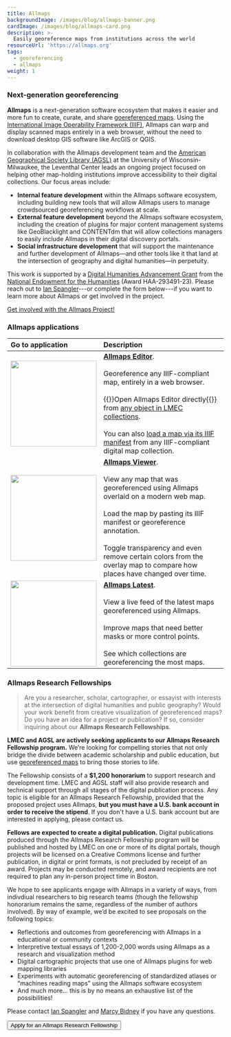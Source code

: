 ```yaml
---
title: Allmaps
backgroundImage: /images/blog/allmaps-banner.png
cardImage: /images/blog/allmaps-card.png
description: >-
  Easily georeference maps from institutions across the world
resourceUrl: 'https://allmaps.org'
tags:
  - georeferencing
  - allmaps
weight: 1
---
```


### Next-generation georeferencing

**Allmaps** is a next-generation software ecosystem that makes it easier and more fun to create, curate, and share [goereferenced maps](https://www.leventhalmap.org/projects/digital-projects/georeferencing/). Using the [International Image Operability Framework (IIIF)](https://iiif.io/), Allmaps can warp and display scanned maps entirely in a web browser, without the need to download desktop GIS software like ArcGIS or QGIS.

In collaboration with the Allmaps development team and the [American Geographical Society Library (AGSL)](https://uwm.edu/libraries/2023/10/17/agsl-neh-grant/) at the University of Wisconsin-Milwaukee, the Leventhal Center leads an ongoing project focused on helping other map-holding institutions improve accessibility to their digital collections. Our focus areas include:
* **Internal feature development** within the Allmaps software ecosystem, including building new tools that will allow Allmaps users to manage crowdsourced georeferencing workflows at scale.
* **External feature development** beyond the Allmaps software ecosystem, including the creation of plugins for major content management systems like GeoBlacklight and CONTENTdm that will allow collections managers to easily include Allmaps in their digital discovery portals.
* **Social infrastructure development** that will support the maintenance and further development of Allmaps—and other tools like it that land at the intersection of geography and digital humanities—in perpetuity.

This work is supported by a [Digital Humanities Advancement Grant](https://www.neh.gov/grants/odh/digital-humanities-advancement-grants) from the [National Endowment for the Humanities](https://www.neh.gov/) (Award HAA-293491-23). Please reach out to [Ian Spangler](https://www.leventhalmap.org/about/people/ian-spangler/)---or complete the form below---if you want to learn more about Allmaps or get involved in the project.

<a class="btn btn-primary-outline" href="https://tally.so/r/3qG9Og" target="_blank">Get involved with the Allmaps Project!</a>


### Allmaps applications

| Go to application | Description |
| :----------------------------- | :--------------- |
| <a target="blank" href="https://editor.allmaps.org"><img src="/images/blog/allmaps-editor.png" width=200></a>  | **[Allmaps Editor](https://editor.allmaps.org)**.<br><br> Georeference any IIIF-compliant map, entirely in a web browser.<br><br> {{<popup img-src="/images/blog/georef-existing-map.png" img-bib="/images/blog/georef-existing-map.png" class=popupTooltip target="blank">}}Open Allmaps Editor directly{{</popup>}} from [any object in LMEC collections](https://collections.leventhalmap.org).<br><br>You can also [load a map via its IIIF manifest](https://mapping.share.library.harvard.edu/tutorials/georeferencing/allmaps/) from any IIIF-compliant digital map collection. |
| <a target="blank" href="https://viewer.allmaps.org"><img src="https://cartinal.leventhalmap.org/assets/img/dev-viewer.9bd3e7f5.png" width=200></a> | **[Allmaps Viewer](https://viewer.allmaps.org)**.<br><br>View any map that was georeferenced using Allmaps overlaid on a modern web map.<br><br>Load the map by pasting its IIIF manifest or georeference annotation.<br><br>Toggle transparency and even remove certain colors from the overlay map to compare how places have changed over time.|
| <a target="blank" href="https://latest.allmaps.org"><img src="/images/blog/allmaps-latest.png" width=200></a> | **[Allmaps Latest](https://latest.allmaps.org)**.<br><br>View a live feed of the latest maps georeferenced using Allmaps.<br><br>Improve maps that need better masks or more control points.<br><br>See which collections are georeferencing the most maps. |

### Allmaps Research Fellowships

> Are you a researcher, scholar, cartographer, or essayist with interests at the intersection of digital humanities and public geography? Would your work benefit from creative visualization of georeferenced maps? Do you have an idea for a project or publication? If so, consider inquiring about our **Allmaps Research Fellowships**.

**LMEC and AGSL are actively seeking applicants to our Allmaps Research Fellowship program.** We’re looking for compelling stories that not only bridge the divide between academic scholarship and public education, but use [georeferenced maps](https://www.leventhalmap.org/projects/digital-projects/georeferencing/) to bring those stories to life.

The Fellowship consists of a **$1,200 honorarium** to support research and development time. LMEC and AGSL staff will also provide research and technical support through all stages of the digital publication process. Any topic is eligible for an Allmaps Research Fellowship, provided that the proposed project uses Allmaps, **but you must have a U.S. bank account in order to receive the stipend**. If you don't have a U.S. bank account but are interested in applying, please contact us.

**Fellows are expected to create a digital publication.** Digital publications produced through the Allmaps Research Fellowship program will be published and hosted by LMEC on one or more of its digital portals, though projects will be licensed on a Creative Commons license and further publication, in digital or print formats, is not precluded by receipt of an award. Projects may be conducted remotely, and award recipients are not required to plan any in-person project time in Boston.

We hope to see applicants engage with Allmaps in a variety of ways, from indivdiual researchers to big research teams (though the fellowship honorarium remains the same, regardless of the number of authors involved). By way of example, we’d be excited to see proposals on the following topics:

* Reflections and outcomes from georeferencing with Allmaps in a educational or community contexts
* Interpretive textual essays of 1,200-2,000 words using Allmaps as a research and visualization method
* Digital cartographic projects that use one of Allmaps plugins for web mapping libraries
* Experiments with automatic georeferencing of standardized atlases or “machines reading maps” using the Allmaps software ecosystem
* And much more… this is by no means an exhaustive list of the possibilities!

Please contact [Ian Spangler](https://www.leventhalmap.org/about/people/ian-spangler/) and [Marcy Bidney](https://uwm.edu/libraries/people/bidney-marcy/) if you have any questions.

<a href="https://tally.so/r/wzr0Yk" target="blank"><button class="btn btn-primary" type="button">Apply for an Allmaps Research Fellowship</button></a>
